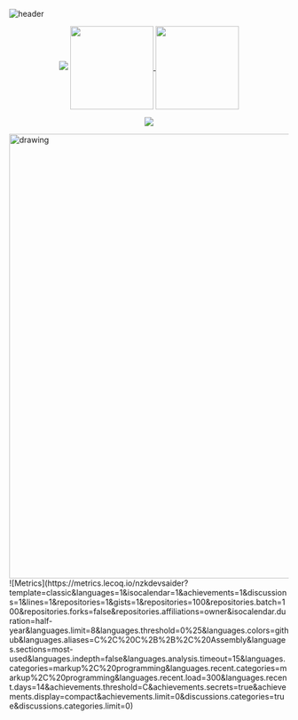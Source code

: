 ![header](https://capsule-render.vercel.app/api?type=waving&color=auto&height=220&section=header&text=Devsaider&fontSize=60&animation=fadeIn&fontAlignY=38&desc=Frontend%20and%20Backend%20Developer&descAlignY=51&descAlign=62)
<p align="center">
  <img src="https://github-readme-stats.vercel.app/api?username=nzkdevsaider&theme=merko&count_private=true&show_icons=true&hide_title=true&hide=stars" />
  <a href="https://github.com/nzkdevsaider">
    <img
      align="center"
      height="150em"
      src="https://github-readme-stats.vercel.app/api?username=nzkdevsaider&show_icons=true&include_all_commits=true&count_private=true&theme=tokyonight"
    />
  </a>
  <a href="https://github.com/nzkdevsaider">
    <img
      align="center"
      height="150em"
      src="https://github-readme-stats.vercel.app/api/top-langs/?username=nzkdevsaider&show_icons=true&include_all_commits=true&count_private=true&layout=compact&theme=tokyonight"
    />
  </a>
</p>
<p align="center">
  <a href="https://github.com/nzkdevsaider">
    <img
      align="center"
      src="https://github-profile-trophy.vercel.app/?username=nzkdevsaider&theme=onedark&no-frame=true&row=1&&margin-w=20&no-bg=true"/>
  </a>
</a>
</p>
<img src="https://activity-graph.herokuapp.com/graph?username=nzkdevsaider&theme=react-dark" alt="drawing" width="800"/>
![Metrics](https://metrics.lecoq.io/nzkdevsaider?template=classic&languages=1&isocalendar=1&achievements=1&discussions=1&lines=1&repositories=1&gists=1&repositories=100&repositories.batch=100&repositories.forks=false&repositories.affiliations=owner&isocalendar.duration=half-year&languages.limit=8&languages.threshold=0%25&languages.colors=github&languages.aliases=C%2C%20C%2B%2B%2C%20Assembly&languages.sections=most-used&languages.indepth=false&languages.analysis.timeout=15&languages.categories=markup%2C%20programming&languages.recent.categories=markup%2C%20programming&languages.recent.load=300&languages.recent.days=14&achievements.threshold=C&achievements.secrets=true&achievements.display=compact&achievements.limit=0&discussions.categories=true&discussions.categories.limit=0)
